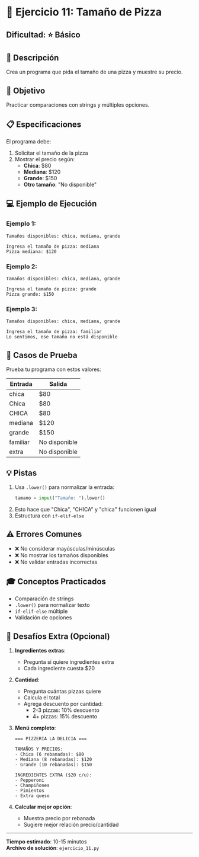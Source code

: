 # 🍕 Ejercicio 11: Tamaño de Pizza

## Dificultad: ⭐ Básico

## 📝 Descripción

Crea un programa que pida el tamaño de una pizza y muestre su precio.

## 🎯 Objetivo

Practicar comparaciones con strings y múltiples opciones.

## 📋 Especificaciones

El programa debe:

1. Solicitar el tamaño de la pizza
2. Mostrar el precio según:
   - **Chica**: $80
   - **Mediana**: $120
   - **Grande**: $150
   - **Otro tamaño**: "No disponible"

## 💻 Ejemplo de Ejecución

### Ejemplo 1:
```
Tamaños disponibles: chica, mediana, grande

Ingresa el tamaño de pizza: mediana
Pizza mediana: $120
```

### Ejemplo 2:
```
Tamaños disponibles: chica, mediana, grande

Ingresa el tamaño de pizza: grande
Pizza grande: $150
```

### Ejemplo 3:
```
Tamaños disponibles: chica, mediana, grande

Ingresa el tamaño de pizza: familiar
Lo sentimos, ese tamaño no está disponible
```

## 🧪 Casos de Prueba

Prueba tu programa con estos valores:

| Entrada | Salida |
|---------|--------|
| chica | $80 |
| Chica | $80 |
| CHICA | $80 |
| mediana | $120 |
| grande | $150 |
| familiar | No disponible |
| extra | No disponible |

## 💡 Pistas

1. Usa `.lower()` para normalizar la entrada:
   ```python
   tamano = input("Tamaño: ").lower()
   ```
2. Esto hace que "Chica", "CHICA" y "chica" funcionen igual
3. Estructura con `if-elif-else`

## ⚠️ Errores Comunes

- ❌ No considerar mayúsculas/minúsculas
- ❌ No mostrar los tamaños disponibles
- ❌ No validar entradas incorrectas

## 🎓 Conceptos Practicados

- Comparación de strings
- `.lower()` para normalizar texto
- `if-elif-else` múltiple
- Validación de opciones

## 🚀 Desafíos Extra (Opcional)

1. **Ingredientes extras**:
   - Pregunta si quiere ingredientes extra
   - Cada ingrediente cuesta $20
   
2. **Cantidad**:
   - Pregunta cuántas pizzas quiere
   - Calcula el total
   - Agrega descuento por cantidad:
     - 2-3 pizzas: 10% descuento
     - 4+ pizzas: 15% descuento

3. **Menú completo**:
   ```
   === PIZZERÍA LA DELICIA ===
   
   TAMAÑOS Y PRECIOS:
   - Chica (6 rebanadas): $80
   - Mediana (8 rebanadas): $120
   - Grande (10 rebanadas): $150
   
   INGREDIENTES EXTRA ($20 c/u):
   - Pepperoni
   - Champiñones
   - Pimientos
   - Extra queso
   ```

4. **Calcular mejor opción**:
   - Muestra precio por rebanada
   - Sugiere mejor relación precio/cantidad

---

**Tiempo estimado**: 10-15 minutos  
**Archivo de solución**: `ejercicio_11.py`

